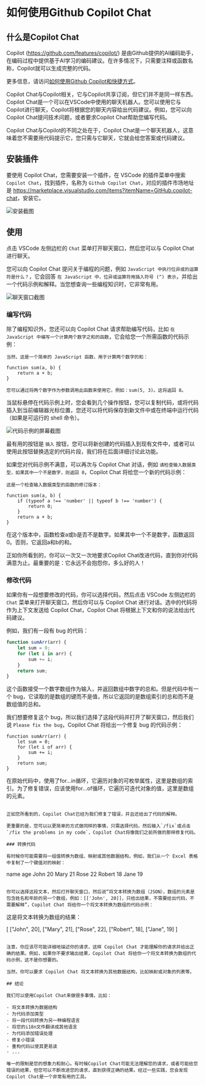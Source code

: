 # 如何使用Github Copilot Chat

## 什么是Copilot Chat

Copilot (<https://github.com/features/copilot/>) 是由Github提供的AI编码助手，在编码过程中提供基于AI学习的编码建议。在许多情况下，只需要注释或函数名称，Copilot就可以生成完整的代码。

更多信息，请访问[如何使用Github Copilot和快捷方式](/en/vscode/copilot-usage-and-shortcut)。

Copilot Chat与Copilot相关，它与Copilot共享订阅，但它们并不是同一样东西。Copilot Chat是一个可以在VSCode中使用的聊天机器人。您可以使用它与Copilot进行聊天，Copilot将根据您的聊天内容给出代码建议。例如，您可以向Copilot Chat提问技术问题，或者要求Copilot Chat帮助您编写代码。

Copilot Chat与Copilot的不同之处在于，Copilot Chat是一个聊天机器人，这意味着您不需要用代码提示它，您只需与它聊天，它就会给您答案或代码建议。

## 安装插件

要使用 Copilot Chat，您需要安装一个插件，在 VSCode 的插件菜单中搜索 `Copilot Chat`，找到插件，名称为 `Github Copilot Chat`，对应的插件市场地址是 <https://marketplace.visualstudio.com/items?itemName=GitHub.copilot-chat>，安装它。

![安装截图](/attachments/vscode/copilot-chat-usage/01.png)

## 使用

点击 VSCode 左侧边栏的 `Chat` 菜单打开聊天窗口，然后您可以与 Copilot Chat 进行聊天。

您可以向 Copilot Chat 提问关于编程的问题，例如 `JavaScript 中执行位异或的运算符是什么？`，它会回答 `在 JavaScript 中，位异或运算符用插入符号 (^) 表示`，并给出一个代码示例和解释。当您想查询一些编程知识时，它非常有用。

![聊天窗口截图](/attachments/vscode/copilot-chat-usage/02.png)

### 编写代码

除了编程知识外，您还可以向 Copilot Chat 请求帮助编写代码，比如 `在 JavaScript 中编写一个计算两个数字之和的函数`，它会给您一个所需函数的代码示例：

```
当然，这是一个简单的 JavaScript 函数，用于计算两个数字的和：

function sum(a, b) {
    return a + b;
}

您可以通过将两个数字作为参数调用此函数来使用它，例如：sum(5, 3)。这将返回 8。
```

当鼠标悬停在代码示例上时，您会看到几个操作按钮，您可以复制代码，或将代码插入到当前编辑器光标位置，您还可以将代码保存到新文件中或在终端中运行代码（如果是可运行的 shell 命令）。

![代码示例的屏幕截图](/attachments/vscode/copilot-chat-usage/03.png)

最有用的按钮是 `插入` 按钮，您可以将新创建的代码插入到现有文件中，或者可以使用此按钮替换选定的代码片段，我们将在后面详细讨论此功能。

如果您对代码示例不满意，可以再次与 Copilot Chat 对话，例如 `请检查输入数据类型，如果其中一个不是数字，则返回 0`，Copilot Chat 将给您一个新的代码示例：

```
这是一个检查输入数据类型的函数的修订版本：

function sum(a, b) {
    if (typeof a !== 'number' || typeof b !== 'number') {
        return 0;
    }
    return a + b;
}
```

在这个版本中，函数检查a或b是否不是数字。如果其中一个不是数字，函数返回0。否则，它返回a和b的和。

正如你所看到的，你可以一次又一次地要求Copilot Chat改进代码，直到你对代码满意为止。最重要的是：它永远不会抱怨你，多么好的人！

### 修改代码

如果你有一段想要修改的代码，你可以选择代码，然后点击 VSCode 左侧边栏的 `Chat` 菜单来打开聊天窗口，然后你可以与 Copilot Chat 进行对话。选中的代码将作为上下文发送给 Copilot Chat，Copilot Chat 将根据上下文和你的说法给出代码建议。

例如，我们有一段有 bug 的代码：

```javascript
function sumArr(arr) {
    let sum = 0;
    for (let i in arr) {
        sum += i;
    }
    return sum;
}
```

这个函数接受一个数字数组作为输入，并返回数组中数字的总和。但是代码中有一个 bug，它读取的是数组的键而不是值，所以它返回的是数组索引的总和而不是数组值的总和。

我们想要修复这个 bug，所以我们选择了这段代码并打开了聊天窗口，然后我们说 `Please fix the bug`，Copilot Chat 将给出一个修复 bug 的代码示例：

```
function sumArr(arr) {
    let sum = 0;
    for (let i of arr) {
        sum += i;
    }
    return sum;
}
```

在原始代码中，使用了for...in循环，它遍历对象的可枚举属性，这里是数组的索引。为了修复错误，应该使用for...of循环，它遍历可迭代对象的值，这里是数组的元素。
```

正如您所看到的，Copilot Chat已经为我们修复了错误，并且还给出了代码的解释。

更重要的是，您可以以更简单的方式做同样的事情，只需选择代码，然后输入`/fix`或点击`/fix the problems in my code`，Copilot Chat将像我们之前所做的那样修复代码。

### 转换代码

有时候你可能需要将一组值转换为数组、映射或其他数据结构，例如，我们从一个 Excel 表格中复制了一个键值对的映射：

```
name    age
John    20
Mary    21
Rose    22
Robert  18
Jane    19
```

你可以选择这段文本，然后打开聊天窗口，然后说“将文本转换为数组（JSON），数组的元素是包含姓名和年龄的另一个数组，例如：[['John', 20]]，只给出结果，不需要给出代码，不需要解释”，Copilot Chat 将给你一个将文本转换为数组的代码示例：

```
这是将文本转换为数组的结果：

[
    ["John", 20],
    ["Mary", 21],
    ["Rose", 22],
    ["Robert", 18],
    ["Jane", 19]
]
```

注意，你应该尽可能详细地描述你的请求，这样 Copilot Chat 才能理解你的请求并给出正确的结果。例如，如果你不要求输出结果，Copilot Chat 将给你一个将文本转换为数组的代码示例，这不是你想要的。

当然，你可以要求 Copilot Chat 将文本转换为其他数据结构，比如映射或对象的列表等。

## 结论

我们可以使用Copilot Chat来做很多事情，比如：

- 将文本转换为数据结构
- 为代码添加类型
- 将一段代码转换为另一种编程语言
- 将您的i18n文件翻译成其他语言
- 为代码添加错误处理
- 修复小错误
- 重构代码以使其更易读
- ...

唯一的限制是您的想象力和耐心。有时候Copilot Chat可能无法理解您的请求，或者可能给您错误的结果，但您可以不断改进您的请求，直到获得正确的结果。经过一些实践，您会发现Copilot Chat是一个非常有用的工具。
